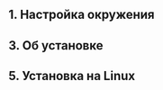 


## 1. Настройка окружения












## 3. Об установке












## 5. Установка на Linux











